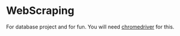 # WebScraping
For database project and for fun.
You will need [chromedriver] for this.

[chromedriver]: http://chromedriver.storage.googleapis.com/index.html?path=2.15/
